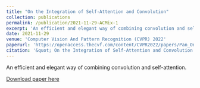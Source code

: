 ```yaml
---
title: "On the Integration of Self-Attention and Convolution"
collection: publications
permalink: /publication/2021-11-29-ACMix-1
excerpt: 'An efficient and elegant way of combining convolution and self-attention.'
date: 2021-11-29
venue: 'Computer Vision And Pattern Recognition (CVPR) 2022'
paperurl: 'https://openaccess.thecvf.com/content/CVPR2022/papers/Pan_On_the_Integration_of_Self-Attention_and_Convolution_CVPR_2022_paper.pdf'
citation: '&quot; On the Integration of Self-Attention and Convolution. &quot; <i>CVPR 2022 1</i>. 1(1).'
---
```

An efficient and elegant way of combining convolution and self-attention.

[Download paper here](https://openaccess.thecvf.com/content/CVPR2022/papers/Pan_On_the_Integration_of_Self-Attention_and_Convolution_CVPR_2022_paper.pdf)
